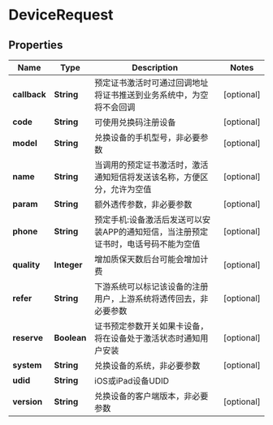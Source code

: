 

# DeviceRequest

## Properties

Name | Type | Description | Notes
------------ | ------------- | ------------- | -------------
**callback** | **String** | 预定证书激活时可通过回调地址将证书推送到业务系统中，为空将不会回调 |  [optional]
**code** | **String** | 可使用兑换码注册设备 |  [optional]
**model** | **String** | 兑换设备的手机型号，非必要参数 |  [optional]
**name** | **String** | 当调用的预定证书激活时，激活通知短信将发送该名称，方便区分，允许为空值 |  [optional]
**param** | **String** | 额外透传参数，非必要参数 |  [optional]
**phone** | **String** | 预定手机:设备激活后发送可以安装APP的通知短信，当注册预定证书时，电话号码不能为空值 |  [optional]
**quality** | **Integer** | 增加质保天数后台可能会增加计费 |  [optional]
**refer** | **String** | 下游系统可以标记该设备的注册用户，上游系统将透传回去，非必要参数 |  [optional]
**reserve** | **Boolean** | 证书预定参数开关如果卡设备，将在设备处于激活状态时通知用户安装 |  [optional]
**system** | **String** | 兑换设备的系统，非必要参数 |  [optional]
**udid** | **String** | iOS或iPad设备UDID | 
**version** | **String** | 兑换设备的客户端版本，非必要参数 |  [optional]



